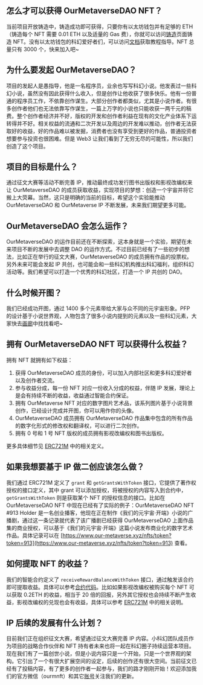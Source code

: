 ## 怎么才可以获得 OurMetaverseDAO NFT？

当前项目开放铸造中，铸造成功即可获得，只要你有以太坊钱包并有足够的 ETH（铸造每个 NFT 需要 0.01 ETH 以及适量的 Gas 费），你就可以访问[铸造](/mint)页面铸造 NFT。没有以太坊钱包的科幻爱好者们，可以访问[文档](https://www.yuque.com/docs/share/c893e308-681a-48d2-ba65-bd00649550b4?#)获取教程指导。NFT 总量只有 3000 个，快来加入吧~

## 为什么要发起 OurMetaverseDAO？

项目的发起人是愚指导，他是一名程序员，业余也写写科幻小说。他发表过一些科幻小说，虽然没有因此获得什么收入，但是创作让他收获了很多快乐。他有一份普通的程序员工作，不依靠创作谋生。大部分创作者都类似，尤其是小说作者。有很多创作者他们也无法依靠写作谋生，一篇上万字的小说也只能收获一两千元的稿费。整个创作者经济并不好，版权的开发和创作者利益在现有的文化产业体系下运转得并不好。相关权益的流通和二次开发以及周边的开发难以推动，创作者无法获取好的收益，好的作品难以被发掘，消费者也没有享受到更好的作品，普通投资者想要参与投资也很困难。但是 Web3 让我们看到了无穷无尽的可能性，所以我们创造了这个项目。

## 项目的目标是什么？

通过征文大赛等活动不断完善 IP，推动最终成功发行图书出版权和影视改编权来让 OurMetaverseDAO 的成员获取收益，实现项目的梦想：创造一个宇宙并将它搬上大荧幕。当然，这只是明确的当前的目标，希望这个实验能推动 OurMetaverseDAO 和 OurMetaverse IP 不断发展，未来我们期望更多可能。

## OurMetaverseDAO 会怎么运作？

OurMetaverseDAO 的运作目前还在不断探索，这本身就是一个实验，期望在未来项目不断的发展中去调整 DAO 的运作方式。不过目前已经有了一些初步的想法，比如正在举行的征文大赛，OurMetaverseDAO 的成员拥有作品的投票权。另外未来可能会发起 IP 共创，也可能会和一些科幻机构推出科幻福利，组织科幻活动等。我们希望可以打造一个优秀的科幻社区，打造一个 IP 共创的 DAO。

## 什么时候开图？

我们已经成功开图，通过 1400 多个元素带给大家与众不同的元宇宙形象。PFP 的设计基于小说世界观，人物包含了很多小说内提到的元素以及一些科幻元素，大家快去[画廊](/nfts)中找找看吧~

## 拥有 OurMetaverseDAO NFT 可以获得什么权益？

拥有 NFT 就拥有如下权益：

1. 获得 OurMetaverseDAO 成员的身份，可以加入内部社区和更多科幻爱好者以及创作者交流。
1. 参与收益分成，每一份 NFT 对应一份收入分成的权益，伴随 IP 发展，理论上是会有持续不断的收益，收益通过智能合约保证。
1. 拥有 OurMetaverse NFT 对应的数字图片艺术品，该系列图片基于小说背景创作，已经设计完成并开图，你可以用作你的头像。
1. OurMetaverseDAO 成员拥有 OurMetaverseDAO 作品集中包含的所有作品的数字化形式的修改权和翻译权，可以进行二次创作。
1. 拥有 0 号和 1 号 NFT 版权的成员拥有影视改编权和图书出版权。

更多具体细节见 [ERC721M](/whitepaper) 中的相关定义。

## 如果我想要基于 IP 做二创应该怎么做？

我们通过 ERC721M 定义了 `grant` 和 `getGrantsWithToken` 接口，它提供了著作权授权的接口定义，其中 grant 可以添加授权，将被授权的内容写入到合约中，`getGrantsWithToken` 则是获取某个 NFT 的授权信息的接口。比如在 OurMetaverseDAO NFT 中现在已经有了实际的例子：OurMetaverseDAO NFT #913 Holder 是一名创业播客，他现在正在制作《我们的元宇宙·开端》小说的广播剧，通过这一条记录就代表了该广播剧已经获得 OurMetaverseDAO 上面作品集的商业授权，可以基于《我们的元宇宙·开端》这篇小说发布商业化的数字艺术作品。具体记录可以在 [https://www.our-metaverse.xyz/nfts/token?token=913](https://www.our-metaverse.xyz/nfts/token?token=913) 查看。

## 如何提取 NFT 的收益？

我们的智能合约定义了 `receiveRewardBalanceWithToken` 接口，通过触发该合约即可提取收益。具体可以参考[合约代码](https://etherscan.io/address/0xEcd0D12E21805803f70de03B72B1C162dB0898d9#code)。比如如果影视改编权被购买每个 NFT 可以获取 0.2ETH 的收益，相当于 20 倍的回报，另外其它授权也会持续不断产生收益，影视改编权的兑现也会有收益，具体可以参考 [ERC721M](/whitepaper) 中的相关说明。

## IP 后续的发展有什么计划？

目前我们正在组织征文大赛，希望通过征文大赛完善 IP 内容。小科幻团队成员作为项目的战略合作伙伴和 NFT 持有者未来也将一起在科幻圈子持续运营本项目。现在我们有了一篇创世小说，但是小说内容只是一个开始，只是一个世界观的架构。它引出了一个有很大扩展空间的设定，后续的创作还有很大空间。当前征文已经有了投稿内容，有了更多的创作者一起参与，我们的路才刚刚开始！欢迎添加我们的官方微信（ourmnft）和其它[账号](/community)关注我们的更新。

